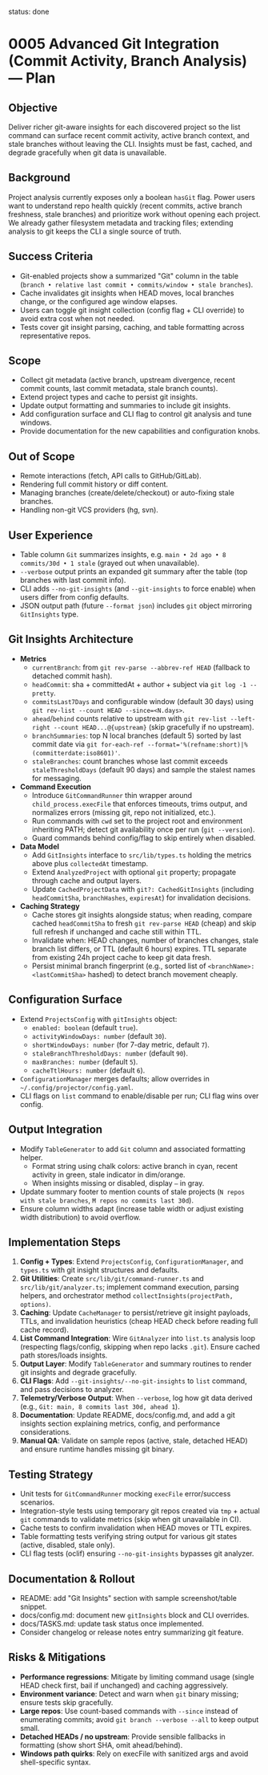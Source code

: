 status: done

# 0005 Advanced Git Integration (Commit Activity, Branch Analysis) — Plan

## Objective
Deliver richer git-aware insights for each discovered project so the list command can surface recent commit activity, active branch context, and stale branches without leaving the CLI. Insights must be fast, cached, and degrade gracefully when git data is unavailable.

## Background
Project analysis currently exposes only a boolean `hasGit` flag. Power users want to understand repo health quickly (recent commits, active branch freshness, stale branches) and prioritize work without opening each project. We already gather filesystem metadata and tracking files; extending analysis to git keeps the CLI a single source of truth.

## Success Criteria
- Git-enabled projects show a summarized "Git" column in the table (`branch • relative last commit • commits/window • stale branches`).
- Cache invalidates git insights when HEAD moves, local branches change, or the configured age window elapses.
- Users can toggle git insight collection (config flag + CLI override) to avoid extra cost when not needed.
- Tests cover git insight parsing, caching, and table formatting across representative repos.

## Scope
- Collect git metadata (active branch, upstream divergence, recent commit counts, last commit metadata, stale branch counts).
- Extend project types and cache to persist git insights.
- Update output formatting and summaries to include git insights.
- Add configuration surface and CLI flag to control git analysis and tune windows.
- Provide documentation for the new capabilities and configuration knobs.

## Out of Scope
- Remote interactions (fetch, API calls to GitHub/GitLab).
- Rendering full commit history or diff content.
- Managing branches (create/delete/checkout) or auto-fixing stale branches.
- Handling non-git VCS providers (hg, svn).

## User Experience
- Table column `Git` summarizes insights, e.g. `main • 2d ago • 8 commits/30d • 1 stale` (grayed out when unavailable).
- `--verbose` output prints an expanded git summary after the table (top branches with last commit info).
- CLI adds `--no-git-insights` (and `--git-insights` to force enable) when users differ from config defaults.
- JSON output path (future `--format json`) includes `git` object mirroring `GitInsights` type.

## Git Insights Architecture
- **Metrics**
  - `currentBranch`: from `git rev-parse --abbrev-ref HEAD` (fallback to detached commit hash).
  - `headCommit`: sha + committedAt + author + subject via `git log -1 --pretty`.
  - `commitsLast7Days` and configurable window (default 30 days) using `git rev-list --count HEAD --since=<N.days>`.
  - `ahead`/`behind` counts relative to upstream with `git rev-list --left-right --count HEAD...@{upstream}` (skip gracefully if no upstream).
  - `branchSummaries`: top N local branches (default 5) sorted by last commit date via `git for-each-ref --format='%(refname:short)|%(committerdate:iso8601)'`.
  - `staleBranches`: count branches whose last commit exceeds `staleThresholdDays` (default 90 days) and sample the stalest names for messaging.
- **Command Execution**
  - Introduce `GitCommandRunner` thin wrapper around `child_process.execFile` that enforces timeouts, trims output, and normalizes errors (missing git, repo not initialized, etc.).
  - Run commands with `cwd` set to the project root and environment inheriting PATH; detect git availability once per run (`git --version`).
  - Guard commands behind config/flag to skip entirely when disabled.
- **Data Model**
  - Add `GitInsights` interface to `src/lib/types.ts` holding the metrics above plus `collectedAt` timestamp.
  - Extend `AnalyzedProject` with optional `git` property; propagate through cache and output layers.
  - Update `CachedProjectData` with `git?: CachedGitInsights` (including `headCommitSha`, `branchHashes`, `expiresAt`) for invalidation decisions.
- **Caching Strategy**
  - Cache stores git insights alongside status; when reading, compare cached `headCommitSha` to fresh `git rev-parse HEAD` (cheap) and skip full refresh if unchanged and cache still within TTL.
  - Invalidate when: HEAD changes, number of branches changes, stale branch list differs, or TTL (default 6 hours) expires. TTL separate from existing 24h project cache to keep git data fresh.
  - Persist minimal branch fingerprint (e.g., sorted list of `<branchName>:<lastCommitSha>` hashed) to detect branch movement cheaply.

## Configuration Surface
- Extend `ProjectsConfig` with `gitInsights` object:
  - `enabled: boolean` (default `true`).
  - `activityWindowDays: number` (default `30`).
  - `shortWindowDays: number` (for 7-day metric, default `7`).
  - `staleBranchThresholdDays: number` (default `90`).
  - `maxBranches: number` (default `5`).
  - `cacheTtlHours: number` (default `6`).
- `ConfigurationManager` merges defaults; allow overrides in `~/.config/projector/config.yaml`.
- CLI flags on `list` command to enable/disable per run; CLI flag wins over config.

## Output Integration
- Modify `TableGenerator` to add `Git` column and associated formatting helper.
  - Format string using chalk colors: active branch in cyan, recent activity in green, stale indicator in dim/orange.
  - When insights missing or disabled, display `—` in gray.
- Update summary footer to mention counts of stale projects (`N repos with stale branches`, `M repos no commits last 30d`).
- Ensure column widths adapt (increase table width or adjust existing width distribution) to avoid overflow.

## Implementation Steps
1. **Config + Types**: Extend `ProjectsConfig`, `ConfigurationManager`, and `types.ts` with git insight structures and defaults.
2. **Git Utilities**: Create `src/lib/git/command-runner.ts` and `src/lib/git/analyzer.ts`; implement command execution, parsing helpers, and orchestrator method `collectInsights(projectPath, options)`.
3. **Caching**: Update `CacheManager` to persist/retrieve git insight payloads, TTLs, and invalidation heuristics (cheap HEAD check before reading full cache record).
4. **List Command Integration**: Wire `GitAnalyzer` into `list.ts` analysis loop (respecting flags/config, skipping when repo lacks `.git`). Ensure cached path stores/loads insights.
5. **Output Layer**: Modify `TableGenerator` and summary routines to render git insights and degrade gracefully.
6. **CLI Flags**: Add `--git-insights/--no-git-insights` to `list` command, and pass decisions to analyzer.
7. **Telemetry/Verbose Output**: When `--verbose`, log how git data derived (e.g., `Git: main, 8 commits last 30d, ahead 1`).
8. **Documentation**: Update README, docs/config.md, and add a git insights section explaining metrics, config, and performance considerations.
9. **Manual QA**: Validate on sample repos (active, stale, detached HEAD) and ensure runtime handles missing git binary.

## Testing Strategy
- Unit tests for `GitCommandRunner` mocking `execFile` error/success scenarios.
- Integration-style tests using temporary git repos created via `tmp` + actual `git` commands to validate metrics (skip when git unavailable in CI).
- Cache tests to confirm invalidation when HEAD moves or TTL expires.
- Table formatting tests verifying string output for various git states (active, disabled, stale only).
- CLI flag tests (oclif) ensuring `--no-git-insights` bypasses git analyzer.

## Documentation & Rollout
- README: add "Git Insights" section with sample screenshot/table snippet.
- docs/config.md: document new `gitInsights` block and CLI overrides.
- docs/TASKS.md: update task status once implemented.
- Consider changelog or release notes entry summarizing git feature.

## Risks & Mitigations
- **Performance regressions**: Mitigate by limiting command usage (single HEAD check first, bail if unchanged) and caching aggressively.
- **Environment variance**: Detect and warn when `git` binary missing; ensure tests skip gracefully.
- **Large repos**: Use count-based commands with `--since` instead of enumerating commits; avoid `git branch --verbose --all` to keep output small.
- **Detached HEADs / no upstream**: Provide sensible fallbacks in formatting (show short SHA, omit ahead/behind).
- **Windows path quirks**: Rely on execFile with sanitized args and avoid shell-specific syntax.
